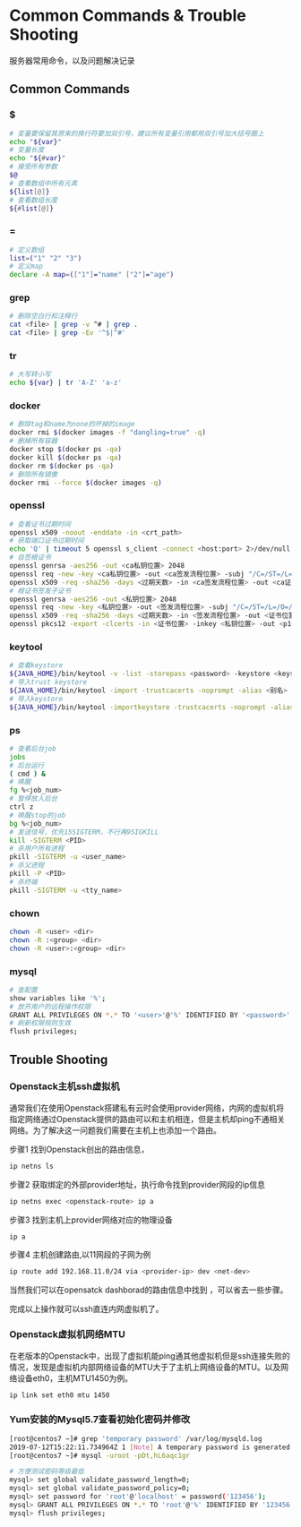 # Common Commands & Trouble Shooting

服务器常用命令，以及问题解决记录

## Common Commands

### $

```bash
# 变量要保留其原来的换行符要加双引号，建议所有变量引用都用双引号加大括号圈上
echo "${var}"
# 变量长度
echo "${#var}"
# 接受所有参数
$@
# 查看数组中所有元素
${list[@]}
# 查看数组长度
${#list[@]}
```

### =

```bash
# 定义数组
list=("1" "2" "3")
# 定义map
declare -A map=(["1"]="name" ["2"]="age")
```

### grep 

```bash
# 删除空白行和注释行
cat <file> | grep -v ^# | grep .
cat <file> | grep -Ev '^$|^#'
```

### tr 

```bash
# 大写转小写
echo ${var} | tr 'A-Z' 'a-z'
```



### docker 

```bash
# 删除tag和name为none的坏掉的image
docker rmi $(docker images -f "dangling=true" -q)
# 删掉所有容器
docker stop $(docker ps -qa)
docker kill $(docker ps -qa)
docker rm $(docker ps -qa)
# 删除所有镜像
docker rmi --force $(docker images -q)
```

### openssl

 ```bash
# 查看证书过期时间
openssl x509 -noout -enddate -in <crt_path>
# 获取端口证书过期时间
echo 'Q' | timeout 5 openssl s_client -connect <host:port> 2>/dev/null | openssl x509 -noout -enddate
# 自签根证书
openssl genrsa -aes256 -out <ca私钥位置> 2048
openssl req -new -key <ca私钥位置> -out <ca签发流程位置> -subj "/C=/ST=/L=/O=/OU=/CN=/emailAddress="
openssl x509 -req -sha256 -days <过期天数> -in <ca签发流程位置> -out <ca证书位置> -signkey <ca私钥位置> -CAcreateserial
# 根证书签发子证书
openssl genrsa -aes256 -out <私钥位置> 2048
openssl req -new -key <私钥位置> -out <签发流程位置> -subj "/C=/ST=/L=/O=/OU=/CN=/emailAddress=" 
openssl x509 -req -sha256 -days <过期天数> -in <签发流程位置> -out <证书位置> -signkey <私钥位置> -CAkey <ca私钥> -CA <ca证书位置> -CAcreateserial
openssl pkcs12 -export -clcerts -in <证书位置> -inkey <私钥位置> -out <p12证书位置> -name <别名>
 ```

### keytool

```bash
# 查看keystore
${JAVA_HOME}/bin/keytool -v -list -storepass <password> -keystore <keystore_path>
# 导入trust keystore
${JAVA_HOME}/bin/keytool -import -trustcacerts -noprompt -alias <别名> -file <证书位置> -keystore <Keystore位置>
# 导入keystore
${JAVA_HOME}/bin/keytool -importkeystore -trustcacerts -noprompt -alias <别名> -deststoretype pkcs12 -srcstoretype pkcs12 -srckeystore <p12证书位置> -destkeystore <Keystore位置>
```

### ps

```bash
# 查看后台job
jobs
# 后台运行
( cmd ) &
# 唤醒
fg %<job_num>
# 暂停放入后台
ctrl z
# 唤醒stop的job
bg %<job_num>
# 发送信号，优先15SIGTERM，不行再9SIGKILL
kill -SIGTERM <PID>
# 杀用户所有进程
pkill -SIGTERM -u <user_name>
# 杀父进程
pkill -P <PID>
# 杀终端
pkill -SIGTERM -u <tty_name>
```

### chown

```bash
chown -R <user> <dir>
chown -R :<group> <dir>
chown -R <user>:<group> <dir>
```

### mysql

```bash
# 查配置
show variables like '%';
# 放开用户的远程操作权限
GRANT ALL PRIVILEGES ON *.* TO '<user>'@'%' IDENTIFIED BY '<password>' WITH GRANT OPTION;
# 刷新权限规则生效
flush privileges;
```



## Trouble Shooting

### Openstack主机ssh虚拟机

通常我们在使用Openstack搭建私有云时会使用provider网络，内网的虚拟机将指定网络通过Openstack提供的路由可以和主机相连，但是主机却ping不通相关网络。为了解决这一问题我们需要在主机上也添加一个路由。

步骤1 找到Openstack创出的路由信息，<openstack-route>

```bash
ip netns ls
```

步骤2 获取绑定的外部provider地址，执行命令找到provider网段的ip信息 <provider-ip>

```bash
ip netns exec <openstack-route> ip a
```

步骤3 找到主机上provider网络对应的物理设备 <net-dev>

```bash
ip a
```

步骤4 主机创建路由,以11网段的子网为例

```bash
ip route add 192.168.11.0/24 via <provider-ip> dev <net-dev>
```

当然我们可以在opensatck dashborad的路由信息中找到 <provider-ip>，可以省去一些步骤。

完成以上操作就可以ssh直连内网虚拟机了。

### Openstack虚拟机网络MTU

在老版本的Openstack中，出现了虚拟机能ping通其他虚拟机但是ssh连接失败的情况，发现是虚拟机内部网络设备的MTU大于了主机上网络设备的MTU。以及网络设备eth0，主机MTU1450为例。

```bash
ip link set eth0 mtu 1450
```

### Yum安装的Mysql5.7查看初始化密码并修改

```bash
[root@centos7 ~]# grep 'temporary password' /var/log/mysqld.log
2019-07-12T15:22:11.734964Z 1 [Note] A temporary password is generated for root@localhost: Dt,hL6aqc1gr
[root@centos7 ~]# mysql -uroot -pDt,hL6aqc1gr

# 方便测试密码等级最低
mysql> set global validate_password_length=0;
mysql> set global validate_password_policy=0;
mysql> set password for 'root'@'localhost' = password('123456');
mysql> GRANT ALL PRIVILEGES ON *.* TO 'root'@'%' IDENTIFIED BY '123456' WITH GRANT OPTION;
mysql> flush privileges;
```

